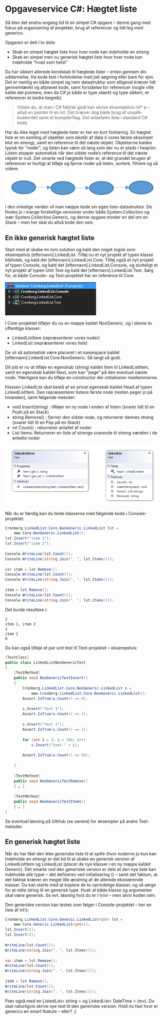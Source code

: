 # Opgaveservice C#: Hægtet liste

Så blev det endnu engang tid til en simpel C# opgave – denne gang med fokus på organisering af projekter, brug af referencer og lidt leg med generics.

Opgaven er delt i to dele:

- Skab en simpel hægtet liste hvor hver node kan indeholde en streng
- Skab en simpel men nu generisk hægtet liste hvor hver node kan indeholde ”hvad som helst”

Du har sikkert allerede kendskab til hægtede lister – enten gennem din uddannelse, fra kode test i forbindelse med job søgning eller bare for sjov. Det er nemlig en både simpel og nem datastruktur som alligevel kræver lidt gennemtænkt og afprøvet kode, samt forståelse for referencer (nogle ville kalde det pointere, men da C# jo både er type stærkt og type sikkert, er referencer et bedre begreb).

> Vidste du, at man i C# faktisk godt kan skrive eksempelvis int* p – altså en pointer til en int. Det kræver dog både brug af unsafe-kodeordet samt et kompilerflag. Det anbefales ikke i standard C# kode.

Har du ikke leget med hægtede lister er her en kort forklaring. En hægtet liste er en samling af objekter som består af data (i vores første eksempel blot en streng), samt en reference til det næste objekt. Objekterne kaldes typisk for ”noder”, og listen kan være så lang som der nu er plads i heap’en. Listen stopper automatisk når den sidste node’s reference til det næste objekt er null. Det smarte ved hægtede lister er, at det grundet brugen af referencer er hurtigt at tilføje og fjerne noder på listen, sortere, filtrere og så videre.

![](billeder/pic0.png)

I den virkelige verden vil man næppe kode sin egen liste-datastruktur. De findes jo i mange forskellige versioner under både System.Collection og især System.Collection.Generic, og denne opgave minder en del om en Stack – men her skal du altså kode den selv.

## En ikke generisk hægtet liste

Start med at skabe en tom solution og kald den noget logisk som eksempelvis [efternavn].LinkedList. Tilføj nu et nyt projekt af typen klasse bibliotek, og kald det [efternavn].LinkedList.Core. Tilføj også et nyt projekt af typen Console, og kald det [efternavn].LinkedList.Console, og slutteligt et nyt projekt af typen Unit Test og kald det [efternavn].LinkedList.Test. Sørg for, at både Console- og Test-projektet har en reference til Core.

![](billeder/pic1.png)

I Core-projektet tilføjer du nu en mappe kaldet NonGeneric, og i denne to offentlige klasser:

- LinkedListItem (repræsenterer vores noder)
- LinkedList (repræsenterer vores liste)

De vil så automatisk være placeret i et namespace kaldet [efternavn].LinkedList.Core.NonGeneric. Så langt så godt.

Dit job er nu at tilføje en egenskab (string) kaldet Item til LinkedListItem, samt en egenskab kaldet Next, som kan ”pege” på den eventuel næste node. Yderligere kan du tilføje en constructor der initialiserer medlemmerne.

Klassen LinkedList skal bestå af en privat egenskab kaldet Head af typen LinkedListItem. Den repræsenterer listens første node (resten peger jo på hinanden), samt følgende metoder:

- void Insert(string) : tilføjer en ny node i enden af listen (svarer lidt til en Push på en Stack)
- string Remove() : fjerner den sidste node, og returnerer dennes streng (svarer lidt til en Pop på en Stack)
- int Count() : returnerer antallet af noder
- List<string> Items: Returnerer en liste af strenge svarende til streng værdien i de enkelte noder

![](billeder/pic2.png)

Når du er færdig kan du teste klasserne med følgende kode i Console-projektet:

```csharp
Cronberg.LinkedList.Core.NonGeneric.LinkedList lst = 
    new Core.NonGeneric.LinkedList();
lst.Insert("item 1");
lst.Insert("item 2");

Console.WriteLine(lst.Count());
Console.WriteLine(string.Join(", ", lst.Items()));

var item = lst.Remove();
Console.WriteLine(lst.Count());
Console.WriteLine(string.Join(", ", lst.Items()));

item = lst.Remove();
Console.WriteLine(lst.Count());
Console.WriteLine(string.Join(", ", lst.Items()));
```

Det burde resultere i:

```
2
item 1, item 2
1
item 1
0
```

Du kan også tilføje et par unit test til Test-projektet – eksempelvis:

```csharp
[TestClass]
public class LinkedListNonGenericTest
{
    [TestMethod]
    public void NonGenericTestInsert()
    {
        Cronberg.LinkedList.Core.NonGeneric.LinkedList s =
            new Cronberg.LinkedList.Core.NonGeneric.LinkedList();
        Assert.IsTrue(s.Count() == 0);

        s.Insert("text 1");
        Assert.IsTrue(s.Count() == 1);

        s.Insert("text 2");
        Assert.IsTrue(s.Count() == 2);

        for (int i = 3; i < 100; i++)
            s.Insert("text " + i);

        Assert.IsTrue(s.Count() == 99);

    }

    [TestMethod]
    public void NonGenericTestRemove()
    { … }

    [TestMethod]
    public void NonGenericTestItems()
    { … }
}
```
Se eventuel løsning på GitHub (se senere) for eksempler på andre Test-metoder.

## En generisk hægtet liste

Når du har fået den ikke generiske liste til at spille (hvor noderne jo kun kan indeholde en streng) er det tid til at skabe en generisk version af LinkedListItem og LinkedList (placer de nye klasser i en ny mappe kaldet Generic). Det smarte ved den generiske version er dels at den nye liste kan indeholde alle typer – det defineres ved initialisering (<type>) – samt det faktum, at det faktisk kræver en meget lille ændring af de allerede eksisterende klasser. Du kan starte med at kopiere de to oprindelige klasser, og så sørge for at rette string til en generisk type. Husk at både klasse og argumenter skal være generisk. Se evt. løsning hvis du er i tvivl – men skriv koden selv.

Den generiske version kan testes som følger i Console-projektet – her en liste af int’s:

```csharp
Cronberg.LinkedList.Core.Generic.LinkedList<int> lst =
    new Core.Generic.LinkedList<int>();
lst.Insert(1);
lst.Insert(2);

WriteLine(lst.Count());
WriteLine(string.Join(", ", lst.Items()));

var item = lst.Remove();
WriteLine(lst.Count());
WriteLine(string.Join(", ", lst.Items()));

item = lst.Remove();
WriteLine(lst.Count());
WriteLine(string.Join(", ", lst.Items()));
```

Prøv også med en ListedList< string > og LinkedList< DateTime > (mv). Du skal naturligvis skrive nye test til den generiske version. Hold nu fast hvor er generics en smart feature – eller? ;)


